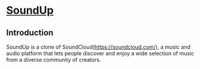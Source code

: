 # [SoundUp](https://soundup-us.herokuapp.com/#/)

## Introduction
SoundUp is a clone of SoundCloud(https://soundcloud.com/), a music and audio platform that lets people discover and enjoy a wide selection of music from a diverse community of creators.
